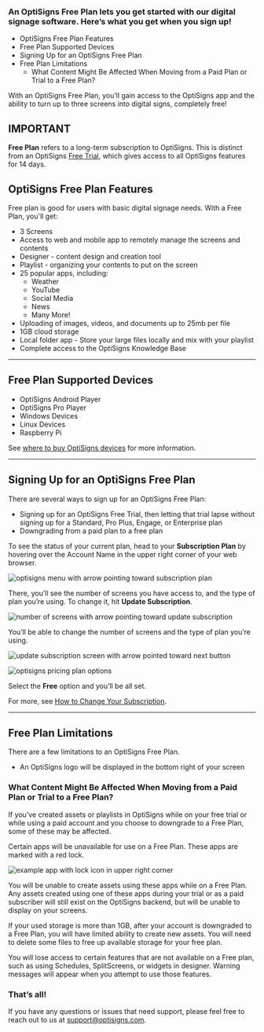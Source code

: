 ### An OptiSigns Free Plan lets you get started with our digital signage software. Here’s what you get when you sign up!  

  * OptiSigns Free Plan Features
  * Free Plan Supported Devices
  * Signing Up for an OptiSigns Free Plan
  * Free Plan Limitations
    * What Content Might Be Affected When Moving from a Paid Plan or Trial to a Free Plan?

With an OptiSigns Free Plan, you’ll gain access to the OptiSigns app and the ability to turn up to three screens into digital signs, completely free!

**IMPORTANT**  
---  
**Free Plan** refers to a long-term subscription to OptiSigns. This is distinct from an OptiSigns [Free Trial](https://support.optisigns.com/hc/en-us/articles/37966066335891-Getting-Started-with-an-OptiSigns-Free-Trial), which gives access to all OptiSigns features for 14 days.  
  
## OptiSigns Free Plan Features

Free plan is good for users with basic digital signage needs. With a Free Plan, you'll get:

  * 3 Screens
  * Access to web and mobile app to remotely manage the screens and contents
  * Designer - content design and creation tool
  * Playlist - organizing your contents to put on the screen
  * 25 popular apps, including: 
    * Weather
    * YouTube
    * Social Media
    * News
    * Many More!
  * Uploading of images, videos, and documents up to 25mb per file
  * 1GB cloud storage
  * Local folder app - Store your large files locally and mix with your playlist
  * Complete access to the OptiSigns Knowledge Base

* * *

## Free Plan Supported Devices

  * OptiSigns Android Player
  * OptiSigns Pro Player
  * Windows Devices
  * Linux Devices
  * Raspberry Pi

See [where to buy OptiSigns devices](https://support.optisigns.com/hc/en-us/articles/32129032857875-Where-to-Buy-OptiSigns-Devices) for more information.

* * *

## Signing Up for an OptiSigns Free Plan

There are several ways to sign up for an OptiSigns Free Plan:

  * Signing up for an OptiSigns Free Trial, then letting that trial lapse without signing up for a Standard, Pro Plus, Engage, or Enterprise plan
  * Downgrading from a paid plan to a free plan

To see the status of your current plan, head to your **Subscription Plan** by hovering over the Account Name in the upper right corner of your web browser.

![optisigns menu with arrow pointing toward subscription plan](https://support.optisigns.com/hc/article_attachments/33940834597651)

There, you’ll see the number of screens you have access to, and the type of plan you’re using. To change it, hit **Update Subscription**.

![number of screens with arrow pointing toward update subscription](https://support.optisigns.com/hc/article_attachments/33940848716307)

You’ll be able to change the number of screens and the type of plan you’re using.

![update subscription screen with arrow pointed toward next button](https://support.optisigns.com/hc/article_attachments/33940848717843)

![optisigns pricing plan options](https://support.optisigns.com/hc/article_attachments/33940848721427)

Select the **Free** option and you’ll be all set.

For more, see [How to Change Your Subscription](https://support.optisigns.com/hc/en-us/articles/1500000493782-Billing-How-do-I-change-my-subscription-plan).

* * *

## Free Plan Limitations

There are a few limitations to an OptiSigns Free Plan.

  * An OptiSigns logo will be displayed in the bottom right of your screen

### What Content Might Be Affected When Moving from a Paid Plan or Trial to a Free Plan?

If you’ve created assets or playlists in OptiSigns while on your free trial or while using a paid account and you choose to downgrade to a Free Plan, some of these may be affected.

Certain apps will be unavailable for use on a Free Plan. These apps are marked with a red lock.

![example app with lock icon in upper right corner](https://support.optisigns.com/hc/article_attachments/33940834606867)

You will be unable to create assets using these apps while on a Free Plan. Any assets created using one of these apps during your trial or as a paid subscriber will still exist on the OptiSigns backend, but will be unable to display on your screens.

If your used storage is more than 1GB, after your account is downgraded to a Free Plan, you will have limited ability to create new assets. You will need to delete some files to free up available storage for your free plan.

You will lose access to certain features that are not available on a Free plan, such as using Schedules, SplitScreens, or widgets in designer. Warning messages will appear when you attempt to use those features.

### That’s all!

If you have any questions or issues that need support, please feel free to reach out to us at [support@optisigns.com](mailto:support@optisigns.com).